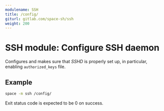 ```yaml
---
modulename: SSH
title: /config/
giturl: gitlab.com/space-sh/ssh
weight: 200
---
```

# SSH module: Configure SSH daemon

Configures and makes sure that _SSHD_ is properly set up, in particular, enabling `authorized_keys` file.


## Example

```sh
space -m ssh /config/
```

Exit status code is expected to be 0 on success.
